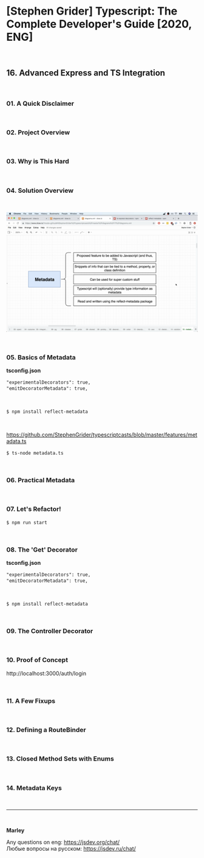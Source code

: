 # [Stephen Grider] Typescript: The Complete Developer's Guide [2020, ENG]

<br/>

## 16. Advanced Express and TS Integration

<br/>

### 01. A Quick Disclaimer

<br/>

### 02. Project Overview

<br/>

### 03. Why is This Hard

<br/>

### 04. Solution Overview

<br/>

![Application](/img/pic-07-01.png?raw=true)

<br/>

### 05. Basics of Metadata

**tsconfig.json**

```
"experimentalDecorators": true,
"emitDecoratorMetadata": true,
```

<br/>

    $ npm install reflect-metadata

<br/>

https://github.com/StephenGrider/typescriptcasts/blob/master/features/metadata.ts

    $ ts-node metadata.ts

<br/>

### 06. Practical Metadata

<br/>

### 07. Let's Refactor!

    $ npm run start

<br/>

### 08. The 'Get' Decorator

**tsconfig.json**

```
"experimentalDecorators": true,
"emitDecoratorMetadata": true,
```

<br/>

    $ npm install reflect-metadata

<br/>

### 09. The Controller Decorator

<br/>

### 10. Proof of Concept

http://localhost:3000/auth/login

<br/>

### 11. A Few Fixups

<br/>

### 12. Defining a RouteBinder

<br/>

### 13. Closed Method Sets with Enums

<br/>

### 14. Metadata Keys

<br/>

---

<br/>

**Marley**

Any questions on eng: https://jsdev.org/chat/  
Любые вопросы на русском: https://jsdev.ru/chat/
